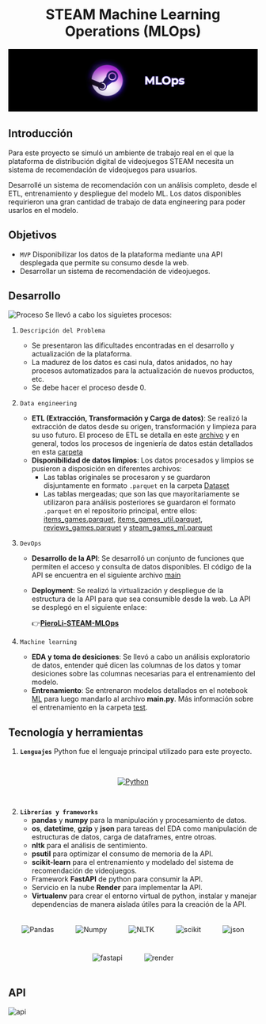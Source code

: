 # <div align="center">**STEAM Machine Learning Operations (MLOps)**</div>

![Portada](https://github.com/PedroLiLL/STEAM-MLOps/blob/main/assets/STEAM_MLOps.png?raw=true)

## Introducción

Para este proyecto se simuló un ambiente de trabajo real en el que la plataforma de distribución digital de videojuegos STEAM necesita un sistema de recomendación de videojuegos para usuarios.

Desarrollé un sistema de recomendación con un análisis completo, desde el ETL, entrenamiento y despliegue del modelo ML. Los datos disponibles requirieron una gran cantidad de trabajo de data engineering para poder usarlos en el modelo.

## Objetivos

- `MVP` Disponibilizar los datos de la plataforma mediante una API desplegada que permite su consumo desde la web.
- Desarrollar un sistema de recomendación de videojuegos.

## Desarrollo

![Proceso](https://github.com/PedroLiLL/STEAM-MLOps/blob/main/assets/process.gif?raw=true)
Se llevó a cabo los siguietes procesos:
1. `Descripción del Problema`
    - Se presentaron las dificultades encontradas en el desarrollo y actualización de la plataforma.
    - La madurez de los datos es casi nula, datos anidados, no hay procesos automatizados para la actualización de nuevos productos, etc.
    - Se debe hacer el proceso desde 0.

2. `Data engineering`
    - **ETL (Extracción, Transformación y Carga de datos)**: Se realizó la extracción de datos desde su origen, transformación y limpieza para su uso futuro. El proceso de ETL se detalla en este [archivo](https://github.com/PedroLiLL/STEAM-MLOps/blob/main/test/ETL.ipynb) y en general, todos los procesos de ingeniería de datos están detallados en esta [carpeta](https://github.com/PedroLiLL/STEAM-MLOps/tree/main/test)
    - **Disponibilidad de datos limpios**: Los datos procesados y limpios se pusieron a disposición en diferentes archivos:
        - Las tablas originales se procesaron y se guardaron disjuntamente en formato `.parquet` en la carpeta [Dataset](https://github.com/PedroLiLL/STEAM-MLOps/tree/main/Dataset)
        - Las tablas mergeadas; que son las que mayoritariamente se utilizaron para análisis posteriores se guardaron el formato `.parquet` en el repositorio principal, entre ellos:   <br>
        [items_games.parquet](https://github.com/PedroLiLL/STEAM-MLOps/tree/main), [items_games_util.parquet](https://github.com/PedroLiLL/STEAM-MLOps/tree/main), [reviews_games.parquet](https://github.com/PedroLiLL/STEAM-MLOps/tree/main) y [steam_games_ml.parquet](https://github.com/PedroLiLL/STEAM-MLOps/tree/main)

3. `DevOps`
    - **Desarrollo de la API**: Se desarrolló un conjunto de funciones que permiten el acceso y consulta de datos disponibles. El código de la API se encuentra en el siguiente archivo [main](https://github.com/PedroLiLL/STEAM-MLOps/blob/main/main.py)
    - **Deployment**: Se realizó la virtualización y despliegue de la estructura de la API para que sea consumible desde la web. La API se desplegó en el siguiente enlace:

        👉[**PieroLi-STEAM-MLOps**](https://piero-li-api-steam-mlops-x825.onrender.com/docs)
    
4. `Machine learning`
    - **EDA y toma de desiciones**: Se llevó a cabo un análisis exploratorio de datos, entender qué dicen las columnas de los datos y tomar desiciones sobre las columnas necesarias para el entrenamiento del modelo.
    - **Entrenamiento**: Se entrenaron modelos detallados en el notebook [ML](https://github.com/PedroLiLL/STEAM-MLOps/blob/main/test/ML.ipynb) para luego mandarlo al archivo **main.py**. Más información sobre el entrenamiento en la carpeta [test](https://github.com/PedroLiLL/STEAM-MLOps/tree/main/test).

## Tecnología y herramientas

1. **`Lenguajes`** Python fue el lenguaje principal utilizado para este proyecto.

<div align="center">
    <a href="https://www.python.org/" target="_blank">
        <img style="margin: 30px" src="https://profilinator.rishav.dev/skills-assets/python-original.svg" alt="Python" height="50"/>
    </a>
</div>

2. **`Librerías y frameworks`**
    - **pandas** y **numpy** para la manipulación y procesamiento de datos.
    - **os**, **datetime**, **gzip** y **json** para tareas del EDA como manipulación de estructuras de datos, carga de dataframes, entre otroas.
    - **nltk** para el análisis de sentimiento.
    - **psutil** para optimizar el consumo de memoria de la API.
    - **scikit-learn** para el entrenamiento y modelado del sistema de recomendación de videojuegos.
    - Framework **FastAPI** de python para consumir la API.
    - Servicio en la nube **Render** para implementar la API.
    - **Virtualenv** para crear el entorno virtual de python, instalar y manejar dependencias de manera aislada útiles para la creación de la API.

<div align="center">  
    <a target="_blank">
        <img style="padding: 20px" src="https://upload.wikimedia.org/wikipedia/commons/thumb/2/22/Pandas_mark.svg/1200px-Pandas_mark.svg.png" alt="Pandas" height="40"/>
    </a>  
    <a target="_blank">
        <img style="padding: 20px" src="https://cdn-images-1.medium.com/max/502/1*l0u9VaJUCE9kNcSqWVbsVA.png" alt="Numpy" height="40"/>
    </a>
    <a target="_blank">
        <img style="padding: 20px" src="https://miro.medium.com/v2/resize:fit:592/0*zKRz1UgqpOZ4bvuA" alt="NLTK" height="40"/>
    </a>
    <a target="_blank">
        <img style="padding: 20px" src="https://upload.wikimedia.org/wikipedia/commons/thumb/0/05/Scikit_learn_logo_small.svg/1200px-Scikit_learn_logo_small.svg.png" alt="scikit" height="35"/>
    </a>
    <a target="_blank">
        <img style="padding: 20px" src="https://www.ccw.sk/files/img/images/5f493b167e5dc864a0265b30_json-logo.png" alt="json" height="35"/>
    </a>
    <a target="_blank">
        <img style="padding: 20px" src="https://cdn.worldvectorlogo.com/logos/fastapi.svg" alt="fastapi" height="35"/>
    </a>
    <a target="_blank">
        <img style="padding: 20px" src="https://avatars.githubusercontent.com/u/42682871?s=280&v=4" alt="render" height="40"/>
    </a>
</div>

## API

![api](https://miro.medium.com/v2/resize:fit:1400/1*UaJYVrKSAEXLLYvpppNeOg.gif)